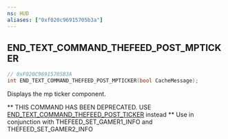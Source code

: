 ```yaml
---
ns: HUD
aliases: ["0xf020c96915705b3a"]
---
```

## END_TEXT_COMMAND_THEFEED_POST_MPTICKER

```c
// 0xF020C96915705B3A
int END_TEXT_COMMAND_THEFEED_POST_MPTICKER(bool CacheMessage);
```

Displays the mp ticker component.

** THIS COMMAND HAS BEEN DEPRECATED. USE [END_TEXT_COMMAND_THEFEED_POST_TICKER](#_0x2ED7843F8F801023) instead ** Use in conjunction with THEFEED_SET_GAMER1_INFO and THEFEED_SET_GAMER2_INFO

